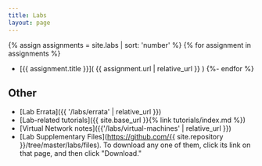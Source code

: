 ```yaml
---
title: Labs
layout: page
---
```


{% assign assignments = site.labs | sort: 'number' %}
{% for assignment in assignments %}
- [{{ assignment.title }}]( {{ assignment.url | relative_url }} )
{%- endfor %}


## Other

- [Lab Errata]({{ '/labs/errata' | relative_url }})
- [Lab-related tutorials]({{ site.base_url }}{% link tutorials/index.md %})
- [Virtual Network notes]({{'/labs/virtual-machines' | relative_url }})
- [Lab Supplementary Files](https://github.com/{{ site.repository }}/tree/master/labs/files).
  To download any one of them, click its link
  on that page, and then click "Download."
